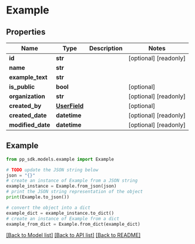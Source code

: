 # Example


## Properties

Name | Type | Description | Notes
------------ | ------------- | ------------- | -------------
**id** | **str** |  | [optional] [readonly] 
**name** | **str** |  | 
**example_text** | **str** |  | 
**is_public** | **bool** |  | [optional] 
**organization** | **str** |  | [optional] [readonly] 
**created_by** | [**UserField**](UserField.md) |  | [optional] 
**created_date** | **datetime** |  | [optional] [readonly] 
**modified_date** | **datetime** |  | [optional] [readonly] 

## Example

```python
from pp_sdk.models.example import Example

# TODO update the JSON string below
json = "{}"
# create an instance of Example from a JSON string
example_instance = Example.from_json(json)
# print the JSON string representation of the object
print(Example.to_json())

# convert the object into a dict
example_dict = example_instance.to_dict()
# create an instance of Example from a dict
example_from_dict = Example.from_dict(example_dict)
```
[[Back to Model list]](../README.md#documentation-for-models) [[Back to API list]](../README.md#documentation-for-api-endpoints) [[Back to README]](../README.md)


